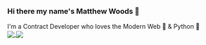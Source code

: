 ### Hi there my name's Matthew Woods 👋
I'm a Contract Developer who loves the Modern Web 🔮 & Python 🐍  
<a href="https://github.com/mxttwoods">
<img align="center" src="https://github-readme-stats.vercel.app/api?username=mxttwoods&count_private=true" />
<img align="center" src="https://github-readme-stats.vercel.app/api/top-langs/?username=mxttwoods&layout=compact" />
</a>
